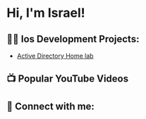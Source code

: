 <h1>Hi, I'm Israel! </h1>

<h2>👨‍💻 Ios Development Projects:</h2>

  - [Active Directory Home lab](https://github.com/bulabulai/activeDirectoryLab)

<h2>📺 Popular YouTube Videos</h2>


<h2> 🤳 Connect with me:</h2>



<!--
**bulabulai/israelb** is a ✨ _special_ ✨ repository because its `README.md` (this file) appears on your GitHub profile.

Here are some ideas to get you started:

- 🔭 I’m currently working on ...
- 🌱 I’m currently learning ...
- 👯 I’m looking to collaborate on ...
- 🤔 I’m looking for help with ...
- 💬 Ask me about ...
- 📫 How to reach me: ...
- 😄 Pronouns: ...
- ⚡ Fun fact: ...
-->
